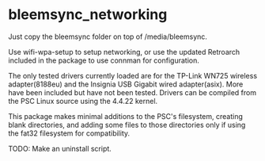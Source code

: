 # bleemsync_networking

Just copy the bleemsync folder on top of /media/bleemsync.

Use wifi-wpa-setup to setup networking, or use the updated Retroarch included in the package to use connman for configuration.

The only tested drivers currently loaded are for the TP-Link WN725 wireless adapter(8188eu) and the Insignia USB Gigabit wired adapter(asix). More have been included but have not been tested. Drivers can be compiled from the PSC Linux source using the 4.4.22 kernel.

This package makes minimal additions to the PSC's filesystem, creating blank directories, and adding some files to those directories only if using the fat32 filesystem for compatibility.

TODO:
Make an uninstall script.
